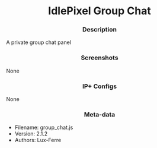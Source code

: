 <h1 align="center">IdlePixel Group Chat</h1>

<h3 align="center"> Description</h3>

A private group chat panel

<h3 align="center"> Screenshots</h3>

None

<h3 align="center"> IP+ Configs</h3>

None

<h3 align="center"> Meta-data</h3>

 - Filename: group_chat.js
 - Version: 2.1.2
 - Authors: Lux-Ferre
